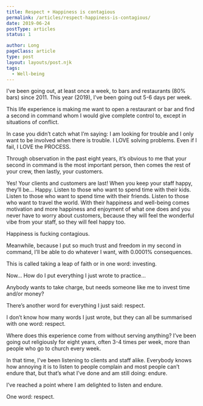 ```yaml
---
title: Respect + Happiness is contagious
permalink: /articles/respect-happiness-is-contagious/
date: 2019-06-24
postType: articles
status: 1

author: Long
pageClass: article
type: post
layout: layouts/post.njk
tags:
  - Well-being
---
```


I’ve been going out, at least once a week, to bars and restaurants (80% bars) since 2011. This year (2019), I’ve been going out 5-6 days per week.

This life experience is making me want to open a restaurant or bar and find a second in command whom I would give complete control to, except in situations of conflict.

In case you didn’t catch what I’m saying: I am looking for trouble and I only want to be involved when there is trouble. I LOVE solving problems. Even if I fail, I LOVE the PROCESS.

Through observation in the past eight years, it’s obvious to me that your second in command is the most important person, then comes the rest of your crew, then lastly, your customers.

Yes! Your clients and customers are last! When you keep your staff happy, they’ll be… Happy. Listen to those who want to spend time with their kids. Listen to those who want to spend time with their friends. Listen to those who want to travel the world. With their happiness and well-being comes motivation and more happiness and enjoyment of what one does and you never have to worry about customers, because they will feel the wonderful vibe from your staff, so they will feel happy too.

Happiness is fucking contagious.

Meanwhile, because I put so much trust and freedom in my second in command, I’ll be able to do whatever I want, with 0.0001% consequences.

This is called taking a leap of faith or in one word: investing.

Now… How do I put everything I just wrote to practice…

Anybody wants to take charge, but needs someone like me to invest time and/or money?

There’s another word for everything I just said: respect.

I don’t know how many words I just wrote, but they can all be summarised with one word: respect.

Where does this experience come from without serving anything? I’ve been going out religiously for eight years, often 3-4 times per week, more than people who go to church every week.

In that time, I’ve been listening to clients and staff alike. Everybody knows how annoying it is to listen to people complain and most people can’t endure that, but that’s what I’ve done and am still doing: endure.

I’ve reached a point where I am delighted to listen and endure.

One word: respect.
